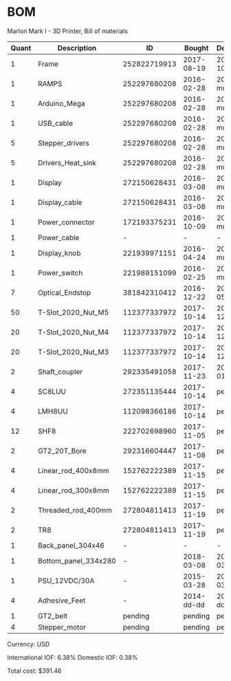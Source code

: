 # BOM
Marlon Mark I - 3D Printer, Bill of materials

| Quant | Description          | ID             | Bought     | Delivered  | Unit | Charge | Taxes |   Cost |
|-------|----------------------|----------------|------------|------------|------|--------|-------|--------|
|     1 | Frame                |   252822719913 | 2017-08-19 | 2017-10-11 | each |  99.00 | 69.07 | 168.07 |
|     1 | RAMPS                |   252297680208 | 2016-02-28 | 2016-mm-dd | each |  28.98 |  1.85 |  30.83 |
|     1 | Arduino_Mega         |   252297680208 | 2016-02-28 | 2016-mm-dd | each |   0.00 |  0.00 |   0.00 |
|     1 | USB_cable            |   252297680208 | 2016-02-28 | 2016-mm-dd | each |   0.00 |  0.00 |   0.00 |
|     5 | Stepper_drivers      |   252297680208 | 2016-02-28 | 2016-mm-dd | each |   0.00 |  0.00 |   0.00 |
|     5 | Drivers_Heat_sink    |   252297680208 | 2016-02-28 | 2016-mm-dd | each |   0.00 |  0.00 |   0.00 |
|     1 | Display              |   272150628431 | 2016-03-08 | 2016-mm-dd | each |   9.22 |  0.59 |   9.81 |
|     1 | Display_cable        |   272150628431 | 2016-03-08 | 2016-mm-dd | each |   0.00 |  0.00 |   0.00 |
|     1 | Power_connector      |   172193375231 | 2016-10-09 | 2016-mm-dd | each |   1.99 |  0.13 |   2.12 |
|     1 | Power_cable          | -              | -          | -          | each |   1.99 |  0.13 |   2.12 |
|     1 | Display_knob         |   221939971151 | 2016-04-24 | 2016-mm-dd | each |   1.29 |  0.07 |   1.36 |
|     1 | Power_switch         |   221989151099 | 2016-02-25 | 2016-mm-dd | each |   2.48 |  0.16 |   2.64 |
|     7 | Optical_Endstop      |   381842310412 | 2016-12-22 | 2017-05-18 | each |   5.62 |  0.36 |   5.98 |
|    50 | T-Slot_2020_Nut_M5   |   112377337972 | 2017-10-14 | 2017-12-dd | each |   8.54 |  0.53 |   9.07 |
|    20 | T-Slot_2020_Nut_M4   |   112377337972 | 2017-10-14 | 2017-12-dd | each |   5.22 |  0.32 |   5.54 |
|    20 | T-Slot_2020_Nut_M3   |   112377337972 | 2017-10-14 | 2017-12-dd | each |   5.22 |  0.32 |   5.54 |
|     2 | Shaft_coupler        |   292335491058 | 2017-11-23 | 2018-01-26 | each |   1.25 |  0.08 |   1.33 |
|     4 | SC8LUU               |   272351135444 | 2017-10-14 | pending    | each |  20.50 |  1.31 |  21.81 |
|     4 | LMH8UU               |   112098366186 | 2017-10-14 | pending    | each |   5.58 |  0.36 |   5.94 |
|    12 | SHF8                 |   222702698960 | 2017-11-05 | pending    | each |  17.76 |  1.12 |  18.88 |
|     2 | GT2_20T_Bore         |   292316604447 | 2017-11-08 | pending    | each |   1.00 |  0.05 |   1.05 |
|     4 | Linear_rod_400x8mm   |   152762222389 | 2017-11-15 | pending    | each |  18.88 |  1.19 |  20.07 |
|     4 | Linear_rod_300x8mm   |   152762222389 | 2017-11-15 | pending    | each |  13.58 |  0.87 |  14.45 |
|     2 | Threaded_rod_400mm   |   272804811413 | 2017-11-19 | pending    | each |  12.09 |  0.76 |  12.85 |
|     2 | TR8                  |   272804811413 | 2017-11-19 | pending    | each |   0.00 |  0.00 |   0.00 |
|     1 | Back_panel_304x46    | -              | -          | -          | each |   0.00 |  0.00 |   0.00 |
|     1 | Bottom_panel_334x280 | -              | 2018-03-08 | 2018-03-08 | each |  52.00 |  0.00 |  52.00 |
|     1 | PSU_12VDC/30A        | -              | 2015-03-28 | 2015-03-28 | each |   0.00 |  0.00 |   0.00 |
|     4 | Adhesive_Feet        | -              | 2014-dd-dd | 2014-dd-dd | each |   0.00 |  0.00 |   0.00 |
|     1 | GT2_belt             | pending        | pending    | pending    | each |        |       |        |
|     4 | Stepper_motor        | pending        | pending    | pending    | each |        |       |        |


Currency: USD

International IOF: 6.38%
Domestic IOF: 0.38%

Total cost: $391.46
